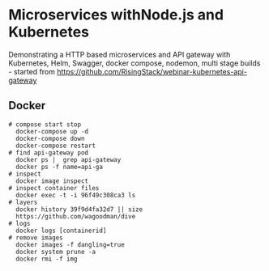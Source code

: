 # Microservices​ ​with​ ​Node.js​ ​and​ ​Kubernetes​

Demonstrating a HTTP based microservices and API gateway with Kubernetes, Helm, Swagger, docker compose, nodemon, multi stage builds  - started from https://github.com/RisingStack/webinar-kubernetes-api-gateway

## Docker
```
# compose start stop
  docker-compose up -d
  docker-compose down
  docker-compose restart
# find api-gateway pod
  docker ps |  grep api-gateway
  docker ps -f name=api-ga
# inspect 
  docker image inspect
# inspect container files
  docker exec -t -i 96f49c308ca3 ls
# layers
  docker history 39f9d4fa32d7 || size
  https://github.com/wagoodman/dive
# logs
  docker logs [containerid]
# remove images
  docker images -f dangling=true
  docker system prune -a
  docker rmi -f img
```
